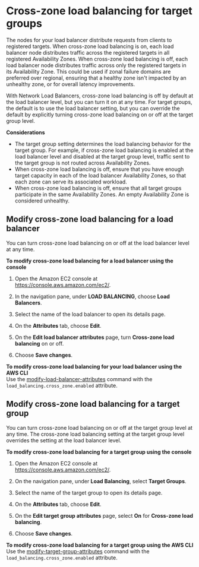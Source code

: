 # Cross\-zone load balancing for target groups<a name="target-group-cross-zone"></a>

The nodes for your load balancer distribute requests from clients to registered targets\. When cross\-zone load balancing is on, each load balancer node distributes traffic across the registered targets in all registered Availability Zones\. When cross\-zone load balancing is off, each load balancer node distributes traffic across only the registered targets in its Availability Zone\. This could be used if zonal failure domains are preferred over regional, ensuring that a healthy zone isn't impacted by an unhealthy zone, or for overall latency improvements\.

With Network Load Balancers, cross\-zone load balancing is off by default at the load balancer level, but you can turn it on at any time\. For target groups, the default is to use the load balancer setting, but you can override the default by explicitly turning cross\-zone load balancing on or off at the target group level\.

**Considerations**
+ The target group setting determines the load balancing behavior for the target group\. For example, if cross\-zone load balancing is enabled at the load balancer level and disabled at the target group level, traffic sent to the target group is not routed across Availability Zones\.
+ When cross\-zone load balancing is off, ensure that you have enough target capacity in each of the load balancer Availability Zones, so that each zone can serve its associated workload\.
+ When cross\-zone load balancing is off, ensure that all target groups participate in the same Availability Zones\. An empty Availability Zone is considered unhealthy\.

## Modify cross\-zone load balancing for a load balancer<a name="modify-load-balancer-cross-zone"></a>

You can turn cross\-zone load balancing on or off at the load balancer level at any time\.

**To modify cross\-zone load balancing for a load balancer using the console**

1. Open the Amazon EC2 console at [https://console\.aws\.amazon\.com/ec2/](https://console.aws.amazon.com/ec2/)\.

1. In the navigation pane, under **LOAD BALANCING**, choose **Load Balancers**\.

1. Select the name of the load balancer to open its details page\.

1. On the **Attributes** tab, choose **Edit**\.

1. On the **Edit load balancer attributes** page, turn **Cross\-zone load balancing** on or off\.

1. Choose **Save changes**\.

**To modify cross\-zone load balancing for your load balancer using the AWS CLI**  
Use the [modify\-load\-balancer\-attributes](https://docs.aws.amazon.com/cli/latest/reference/elbv2/modify-load-balancer-attributes.html) command with the `load_balancing.cross_zone.enabled` attribute\.

## Modify cross\-zone load balancing for a target group<a name="modify-target-group-cross-zone"></a>

You can turn cross\-zone load balancing on or off at the target group level at any time\. The cross\-zone load balancing setting at the target group level overrides the setting at the load balancer level\.

**To modify cross\-zone load balancing for a target group using the console**

1. Open the Amazon EC2 console at [https://console\.aws\.amazon\.com/ec2/](https://console.aws.amazon.com/ec2/)\.

1. On the navigation pane, under **Load Balancing**, select **Target Groups**\.

1. Select the name of the target group to open its details page\.

1. On the **Attributes** tab, choose **Edit**\.

1. On the **Edit target group attributes** page, select **On** for **Cross\-zone load balancing**\.

1. Choose **Save changes**\.

**To modify cross\-zone load balancing for a target group using the AWS CLI**  
Use the [modify\-target\-group\-attributes](https://docs.aws.amazon.com/cli/latest/reference/elbv2/modify-target-group-attributes.html) command with the `load_balancing.cross_zone.enabled` attribute\.